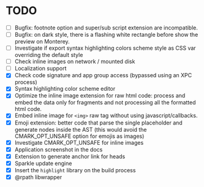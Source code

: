 #  TODO

- [ ] Bugfix: footnote option and super/sub script extension are incompatible.
- [ ] Bugfix: on dark style, there is a flashing white rectangle before show the preview on Monterey.
- [ ] Investigate if export syntax highlighting colors scheme style as CSS var overriding the default style
- [ ] Check inline images on network / mounted disk
- [ ] Localization support
- [x] Check code signature and app group access (bypassed using an XPC process)
- [x] Syntax highlighting color scheme editor
- [x] Optimize the inline image extension for raw html code: process and embed the data only for fragments and not processing all the formatted html code.
- [x] Embed inline image for `<img>` raw tag without using javascript/callbacks.
- [x] Emoji extension: better code that parse the single placeholder and generate nodes inside the AST (this would avoid the CMARK_OPT_UNSAFE option for emojis as images)
- [x] Investigate CMARK_OPT_UNSAFE for inline images
- [x] Application screenshot in the docs
- [x] Extension to generate anchor link for heads
- [x] Sparkle update engine
- [x] Insert the `highlight` library on the build process
- [x] @rpath libwrapper
